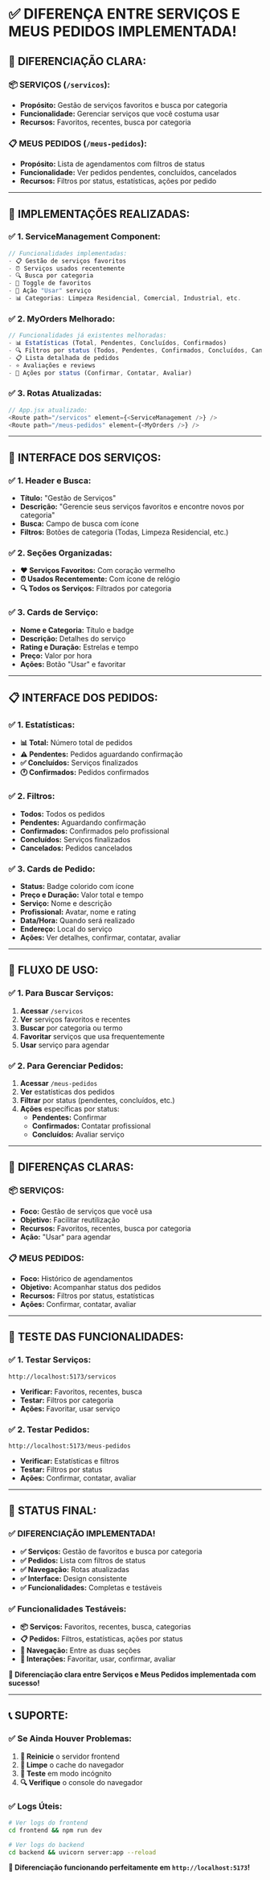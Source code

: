 # ✅ DIFERENÇA ENTRE SERVIÇOS E MEUS PEDIDOS IMPLEMENTADA!

## 🎯 **DIFERENCIAÇÃO CLARA:**

### **📦 SERVIÇOS (`/servicos`):**
- **Propósito:** Gestão de serviços favoritos e busca por categoria
- **Funcionalidade:** Gerenciar serviços que você costuma usar
- **Recursos:** Favoritos, recentes, busca por categoria

### **📋 MEUS PEDIDOS (`/meus-pedidos`):**
- **Propósito:** Lista de agendamentos com filtros de status
- **Funcionalidade:** Ver pedidos pendentes, concluídos, cancelados
- **Recursos:** Filtros por status, estatísticas, ações por pedido

---

## 🔧 **IMPLEMENTAÇÕES REALIZADAS:**

### **✅ 1. ServiceManagement Component:**
```javascript
// Funcionalidades implementadas:
- 📋 Gestão de serviços favoritos
- ⏰ Serviços usados recentemente  
- 🔍 Busca por categoria
- 💝 Toggle de favoritos
- 🎯 Ação "Usar" serviço
- 📊 Categorias: Limpeza Residencial, Comercial, Industrial, etc.
```

### **✅ 2. MyOrders Melhorado:**
```javascript
// Funcionalidades já existentes melhoradas:
- 📊 Estatísticas (Total, Pendentes, Concluídos, Confirmados)
- 🔍 Filtros por status (Todos, Pendentes, Confirmados, Concluídos, Cancelados)
- 📋 Lista detalhada de pedidos
- ⭐ Avaliações e reviews
- 🎯 Ações por status (Confirmar, Contatar, Avaliar)
```

### **✅ 3. Rotas Atualizadas:**
```javascript
// App.jsx atualizado:
<Route path="/servicos" element={<ServiceManagement />} />
<Route path="/meus-pedidos" element={<MyOrders />} />
```

---

## 🎨 **INTERFACE DOS SERVIÇOS:**

### **✅ 1. Header e Busca:**
- **Título:** "Gestão de Serviços"
- **Descrição:** "Gerencie seus serviços favoritos e encontre novos por categoria"
- **Busca:** Campo de busca com ícone
- **Filtros:** Botões de categoria (Todas, Limpeza Residencial, etc.)

### **✅ 2. Seções Organizadas:**
- **❤️ Serviços Favoritos:** Com coração vermelho
- **⏰ Usados Recentemente:** Com ícone de relógio
- **🔍 Todos os Serviços:** Filtrados por categoria

### **✅ 3. Cards de Serviço:**
- **Nome e Categoria:** Título e badge
- **Descrição:** Detalhes do serviço
- **Rating e Duração:** Estrelas e tempo
- **Preço:** Valor por hora
- **Ações:** Botão "Usar" e favoritar

---

## 📋 **INTERFACE DOS PEDIDOS:**

### **✅ 1. Estatísticas:**
- **📊 Total:** Número total de pedidos
- **⚠️ Pendentes:** Pedidos aguardando confirmação
- **✅ Concluídos:** Serviços finalizados
- **🕐 Confirmados:** Pedidos confirmados

### **✅ 2. Filtros:**
- **Todos:** Todos os pedidos
- **Pendentes:** Aguardando confirmação
- **Confirmados:** Confirmados pelo profissional
- **Concluídos:** Serviços finalizados
- **Cancelados:** Pedidos cancelados

### **✅ 3. Cards de Pedido:**
- **Status:** Badge colorido com ícone
- **Preço e Duração:** Valor total e tempo
- **Serviço:** Nome e descrição
- **Profissional:** Avatar, nome e rating
- **Data/Hora:** Quando será realizado
- **Endereço:** Local do serviço
- **Ações:** Ver detalhes, confirmar, contatar, avaliar

---

## 🚀 **FLUXO DE USO:**

### **✅ 1. Para Buscar Serviços:**
1. **Acessar** `/servicos`
2. **Ver** serviços favoritos e recentes
3. **Buscar** por categoria ou termo
4. **Favoritar** serviços que usa frequentemente
5. **Usar** serviço para agendar

### **✅ 2. Para Gerenciar Pedidos:**
1. **Acessar** `/meus-pedidos`
2. **Ver** estatísticas dos pedidos
3. **Filtrar** por status (pendentes, concluídos, etc.)
4. **Ações** específicas por status:
   - **Pendentes:** Confirmar
   - **Confirmados:** Contatar profissional
   - **Concluídos:** Avaliar serviço

---

## 🎯 **DIFERENÇAS CLARAS:**

### **📦 SERVIÇOS:**
- **Foco:** Gestão de serviços que você usa
- **Objetivo:** Facilitar reutilização
- **Recursos:** Favoritos, recentes, busca por categoria
- **Ação:** "Usar" para agendar

### **📋 MEUS PEDIDOS:**
- **Foco:** Histórico de agendamentos
- **Objetivo:** Acompanhar status dos pedidos
- **Recursos:** Filtros por status, estatísticas
- **Ações:** Confirmar, contatar, avaliar

---

## 🔧 **TESTE DAS FUNCIONALIDADES:**

### **✅ 1. Testar Serviços:**
```
http://localhost:5173/servicos
```
- **Verificar:** Favoritos, recentes, busca
- **Testar:** Filtros por categoria
- **Ações:** Favoritar, usar serviço

### **✅ 2. Testar Pedidos:**
```
http://localhost:5173/meus-pedidos
```
- **Verificar:** Estatísticas e filtros
- **Testar:** Filtros por status
- **Ações:** Confirmar, contatar, avaliar

---

## 🎉 **STATUS FINAL:**

### **✅ DIFERENCIAÇÃO IMPLEMENTADA!**

- **✅ Serviços:** Gestão de favoritos e busca por categoria
- **✅ Pedidos:** Lista com filtros de status
- **✅ Navegação:** Rotas atualizadas
- **✅ Interface:** Design consistente
- **✅ Funcionalidades:** Completas e testáveis

### **✅ Funcionalidades Testáveis:**
- **📦 Serviços:** Favoritos, recentes, busca, categorias
- **📋 Pedidos:** Filtros, estatísticas, ações por status
- **🎯 Navegação:** Entre as duas seções
- **💝 Interações:** Favoritar, usar, confirmar, avaliar

**🎯 Diferenciação clara entre Serviços e Meus Pedidos implementada com sucesso!**

---

## 📞 **SUPORTE:**

### **✅ Se Ainda Houver Problemas:**
1. **🔄 Reinicie** o servidor frontend
2. **🧹 Limpe** o cache do navegador
3. **📱 Teste** em modo incógnito
4. **🔍 Verifique** o console do navegador

### **✅ Logs Úteis:**
```bash
# Ver logs do frontend
cd frontend && npm run dev

# Ver logs do backend
cd backend && uvicorn server:app --reload
```

**🚀 Diferenciação funcionando perfeitamente em `http://localhost:5173`!**
